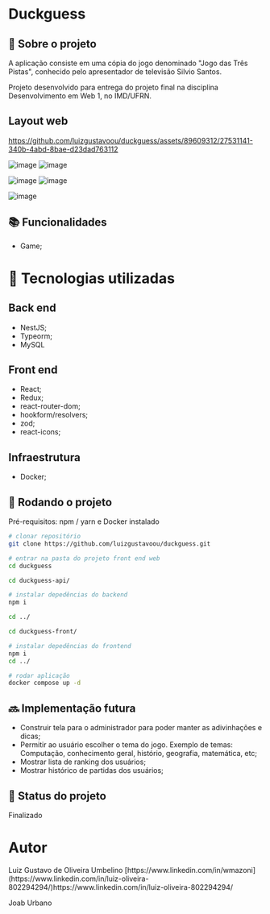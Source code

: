 # Duckguess
<!-- license --> 

## :memo:  Sobre o projeto
A aplicação consiste em uma cópia do jogo denominado "Jogo das Três Pistas", conhecido pelo apresentador de televisão Silvio Santos.

Projeto desenvolvido para entrega do projeto final na disciplina Desenvolvimento em Web 1, no IMD/UFRN.

## Layout web




https://github.com/luizgustavoou/duckguess/assets/89609312/27531141-340b-4abd-8bae-d23dad763112




![image](https://github.com/luizgustavoou/duckguess/assets/89609312/d5150d7d-c2d5-4cd2-b0d8-0f201016b7ed)
![image](https://github.com/luizgustavoou/duckguess/assets/89609312/4faa1971-b8d4-41f7-b074-9bd9fd535477)


![image](https://github.com/luizgustavoou/duckguess/assets/89609312/b3ec44c2-77fd-41b6-9b05-9992157d87c0)
![image](https://github.com/luizgustavoou/duckguess/assets/89609312/17fb00d4-4ae8-45e9-9875-430ef2b4fa5f)

![image](https://github.com/luizgustavoou/duckguess/assets/89609312/9274d83e-3527-4b47-93b5-7f2e67f2a4ac)


<!-- ## Modelo conceitual -->
## :books: Funcionalidades
* Game;

# :wrench: Tecnologias utilizadas
## Back end
* NestJS;
* Typeorm;
* MySQL
  
## Front end
* React;
* Redux;
* react-router-dom;
* hookform/resolvers;
* zod;
* react-icons;

## Infraestrutura
* Docker;

## :rocket: Rodando o projeto
Pré-requisitos: npm / yarn e Docker instalado

```bash
# clonar repositório
git clone https://github.com/luizgustavoou/duckguess.git

# entrar na pasta do projeto front end web
cd duckguess

cd duckguess-api/

# instalar depedências do backend
npm i

cd ../

cd duckguess-front/

# instalar depedências do frontend
npm i
cd ../

# rodar aplicação
docker compose up -d
```

## :soon: Implementação futura
- Construir tela para o administrador para poder manter as adivinhações e dicas;
- Permitir ao usuário escolher o tema do jogo. Exemplo de temas: Computação, conhecimento geral, histório, geografia, matemática, etc;
- Mostrar lista de ranking dos usuários;
- Mostrar histórico de partidas dos usuários;

## :dart: Status do projeto
Finalizado

# Autor

<p>Luiz Gustavo de Oliveira Umbelino
[https://www.linkedin.com/in/wmazoni](https://www.linkedin.com/in/luiz-oliveira-802294294/)https://www.linkedin.com/in/luiz-oliveira-802294294/
</p>
<p>
Joab Urbano
</p>


